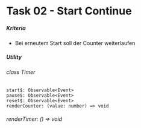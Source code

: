 # Task 02 - Start Continue

##### Kriteria
* Bei erneutem Start soll der Counter weiterlaufen

##### Utility
###### class Timer
```
start$: Observable<Event>
pause$: Observable<Event>
reset$: Observable<Event>
renderCounter: (value: number) => void
```

###### renderTimer: () => void